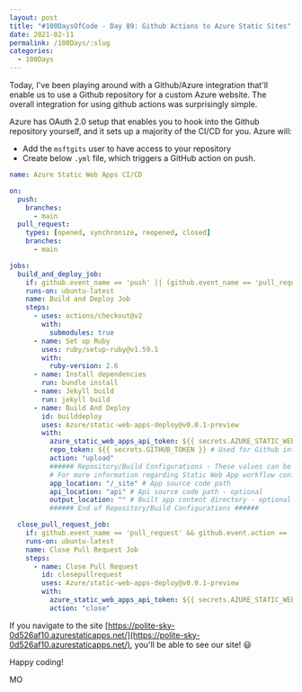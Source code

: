 ```yaml
---
layout: post
title: "#100DaysOfCode - Day 89: Github Actions to Azure Static Sites"
date: 2021-02-11
permalink: /100Days/:slug
categories:
  - 100Days
---
```


Today, I've been playing around with a Github/Azure integration that'll enable us to use a Github repository for a custom Azure website. The overall integration for using github actions was surprisingly simple. 

Azure has OAuth 2.0 setup that enables you to hook into the Github repository yourself, and it sets up a majority of the CI/CD for you. Azure will:
- Add the `msftgits` user to have access to your repository
- Create below `.yml` file, which triggers a GitHub action on push. 
```yml
name: Azure Static Web Apps CI/CD

on:
  push:
    branches:
      - main
  pull_request:
    types: [opened, synchronize, reopened, closed]
    branches:
      - main

jobs:
  build_and_deploy_job:
    if: github.event_name == 'push' || (github.event_name == 'pull_request' && github.event.action != 'closed')
    runs-on: ubuntu-latest
    name: Build and Deploy Job
    steps:
      - uses: actions/checkout@v2
        with:
          submodules: true
      - name: Set up Ruby
        uses: ruby/setup-ruby@v1.59.1
        with:
          ruby-version: 2.6
      - name: Install dependencies
        run: bundle install
      - name: Jekyll build
        run: jekyll build
      - name: Build And Deploy
        id: builddeploy
        uses: Azure/static-web-apps-deploy@v0.0.1-preview
        with:
          azure_static_web_apps_api_token: ${{ secrets.AZURE_STATIC_WEB_APPS_API_TOKEN_POLITE_SKY_0D526AF10 }}
          repo_token: ${{ secrets.GITHUB_TOKEN }} # Used for Github integrations (i.e. PR comments)
          action: "upload"
          ###### Repository/Build Configurations - These values can be configured to match you app requirements. ######
          # For more information regarding Static Web App workflow configurations, please visit: https://aka.ms/swaworkflowconfig
          app_location: "/_site" # App source code path
          api_location: "api" # Api source code path - optional
          output_location: "" # Built app content directory - optional
          ###### End of Repository/Build Configurations ######

  close_pull_request_job:
    if: github.event_name == 'pull_request' && github.event.action == 'closed'
    runs-on: ubuntu-latest
    name: Close Pull Request Job
    steps:
      - name: Close Pull Request
        id: closepullrequest
        uses: Azure/static-web-apps-deploy@v0.0.1-preview
        with:
          azure_static_web_apps_api_token: ${{ secrets.AZURE_STATIC_WEB_APPS_API_TOKEN_POLITE_SKY_0D526AF10 }}
          action: "close"
```

If you navigate to the site [https://polite-sky-0d526af10.azurestaticapps.net/](https://polite-sky-0d526af10.azurestaticapps.net/), you'll be able to see our site! :smiley:

Happy coding!

MO